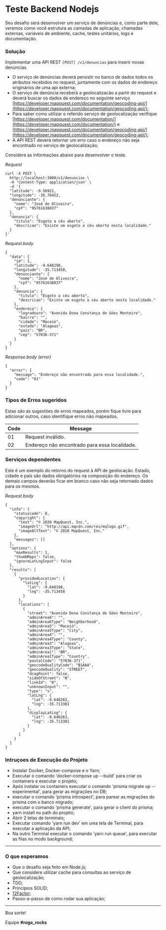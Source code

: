 # Teste Backend Nodejs

Seu desafio será desenvolver um serviço de denúncias e, como parte dele, veremos como você estrutura as camadas de aplicação, chamadas externas, variáveis de ambiente, cache, testes unitários, logs e documentação.

### Solução

Implementar uma API REST `[POST] /v1/denuncias` para inserir novas denúncias.

- O serviço de denúncias deverá persistir no banco de dados todos os atributos recebidos no request, juntamente com os dados de endereço originários de uma api externa;
- O serviço de denúncia receberá a geolocalizacão a partir do request e deverá buscar os dados de endereço no seguinte serviço [https://developer.mapquest.com/documentation/geocoding-api/](https://developer.mapquest.com/documentation/geocoding-api/);
- Para saber como utilizar o referido serviço de geolocalização verifique [https://developer.mapquest.com/documentation/](https://developer.mapquest.com/documentation/) e [https://developer.mapquest.com/documentation/geocoding-api/](https://developer.mapquest.com/documentation/geocoding-api/);
- A API REST deverá retornar um erro caso o endereço não seja encontrado no serviço de geolocalização;

Considere as informações abaixo para desenvolver o teste.

_Request_

```
curl -X POST \
  http://localhost:3000/v1/denuncias \
  -H 'Content-Type: application/json' \
  -d '{
  "latitude": -9.56921,
  "longitude": -36.76422,
  "denunciante": {
    "nome": "José de Oliveira",
    "cpf": "95761638037"
  },
  "denuncia": {
    "titulo": "Esgoto a céu aberto",
    "descricao": "Existe um esgoto a céu aberto nesta localidade."
  }
}'
```

_Request.body_

```
{
  "data": {
    "id": 1,
    "latitude": -9.648198,
    "longitude": -35.713458,
    "denunciante": {
      "nome": "José de Oliveira",
      "cpf": "95761638037"
    },
    "denuncia": {
      "titulo": "Esgoto a céu aberto",
      "descricao": "Existe um esgoto a céu aberto nesta localidade."
    },
    "endereco": {
      "logradouro": "Avenida Dona Constança de Góes Monteiro",
      "bairro": "",
      "cidade": "Maceió",
      "estado": "Alagoas",
      "pais": "BR",
      "cep": "57036-371"
    }
  }
}
```

_Response.body (error)_

```
{
  "error": {
    "message": "Endereço não encontrado para essa localidade.",
    "code": "01"
  }
}
```

### Tipos de Erros sugeridos

Estas são as sugestões de erros mapeados, porém fique livre para adicionar outros, caso identifique erros não mapeados.

| Code | Message                                       |
| ---- | --------------------------------------------- |
| 01   | Request inválido.                             |
| 02   | Endereço não encontrado para essa localidade. |

### Serviços dependentes

Este é um exemplo do retorno do request à API de geolocação. Estado, cidade e país são dados obrigatórios na composição do endereço. Os demais campos deverão ficar em branco caso não seja retornado dados para os mesmos.

_Request.body_

```
{
  "info": {
    "statuscode": 0,
    "copyright": {
      "text": "© 2020 MapQuest, Inc.",
      "imageUrl": "http://api.mqcdn.com/res/mqlogo.gif",
      "imageAltText": "© 2020 MapQuest, Inc."
    },
    "messages": []
  },
  "options": {
    "maxResults": 1,
    "thumbMaps": false,
    "ignoreLatLngInput": false
  },
  "results": [
    {
      "providedLocation": {
        "latLng": {
          "lat": -9.648198,
          "lng": -35.713458
        }
      },
      "locations": [
        {
          "street": "Avenida Dona Constança de Góes Monteiro",
          "adminArea6": "",
          "adminArea6Type": "Neighborhood",
          "adminArea5": "Maceió",
          "adminArea5Type": "City",
          "adminArea4": "",
          "adminArea4Type": "County",
          "adminArea3": "Alagoas",
          "adminArea3Type": "State",
          "adminArea1": "BR",
          "adminArea1Type": "Country",
          "postalCode": "57036-371",
          "geocodeQualityCode": "B1AAA",
          "geocodeQuality": "STREET",
          "dragPoint": false,
          "sideOfStreet": "N",
          "linkId": "0",
          "unknownInput": "",
          "type": "s",
          "latLng": {
            "lat": -9.648263,
            "lng": -35.713381
          },
          "displayLatLng": {
            "lat": -9.648263,
            "lng": -35.713381
          }
        }
      ]
    }
  ]
}
```

### Intruçoes de Execução do Projeto

- Instalar Docker, Docker-compose e o Yarn;
- Executar o comando 'docker-compose up --build' para criar os containers e executar o projeto;
- Após instalar os containers executar o comando 'prisma migrate up --experimental', para gerar as migrações no DB;
- executar o comando 'prisma introspect', para parear as migrações do prisma com o banco migrado;
- executar o comando 'prisma generate', para gerar o client do prisma;
- yarn install no path do projeto;
- Abrir 2 telas de terminais;
- Executar comando 'yarn run dev' em uma tela de Terminal, para executar a aplicação da API;
- Na outro Terminal executar o comando 'yarn run queue', para executar as filas no modo background;

---

### O que esperamos 

- Que o desafio seja feito em Node.js;
- Que considere utilizar cache para consultas ao serviço de geolocalização;
- TDD;
- Princípios SOLID;
- [12Factor](https://12factor.net/);
- Passo-a-passo de como rodar sua aplicação;

---

Boa sorte!

Equipe **#roga_rocks**
